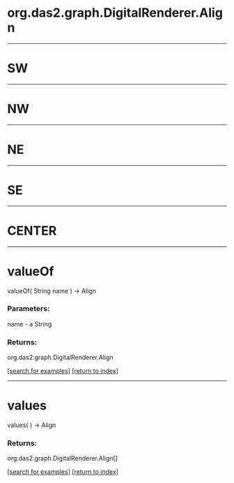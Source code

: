 # org.das2.graph.DigitalRenderer.Align



***
<a name="SW"></a>
# SW



***
<a name="NW"></a>
# NW



***
<a name="NE"></a>
# NE



***
<a name="SE"></a>
# SE



***
<a name="CENTER"></a>
# CENTER



***
<a name="valueOf"></a>
# valueOf
valueOf( String name ) &rarr; Align



### Parameters:
name - a String

### Returns:
org.das2.graph.DigitalRenderer.Align


<a href="https://github.com/autoplot/dev/search?q=valueOf&unscoped_q=valueOf">[search for examples]</a>
<a href="https://github.com/autoplot/documentation/blob/master/javadoc/index-all.md">[return to index]</a>

***
<a name="values"></a>
# values
values(  ) &rarr; Align



### Returns:
org.das2.graph.DigitalRenderer.Align[]


<a href="https://github.com/autoplot/dev/search?q=values&unscoped_q=values">[search for examples]</a>
<a href="https://github.com/autoplot/documentation/blob/master/javadoc/index-all.md">[return to index]</a>

